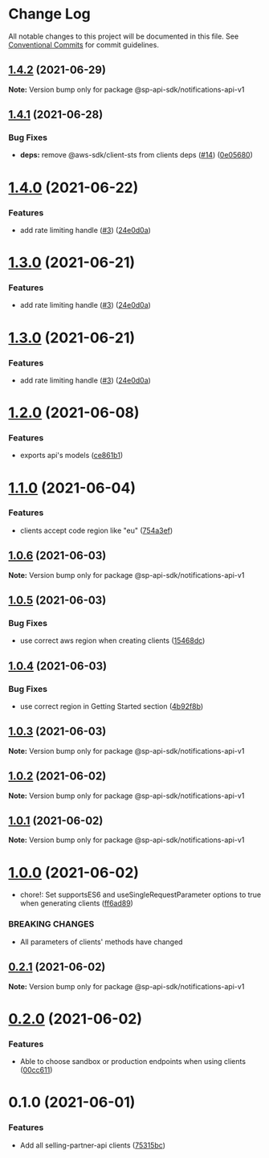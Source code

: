 # Change Log

All notable changes to this project will be documented in this file.
See [Conventional Commits](https://conventionalcommits.org) for commit guidelines.

## [1.4.2](https://github.com/bizon/selling-partner-api-sdk/compare/@sp-api-sdk/notifications-api-v1@1.4.1...@sp-api-sdk/notifications-api-v1@1.4.2) (2021-06-29)

**Note:** Version bump only for package @sp-api-sdk/notifications-api-v1





## [1.4.1](https://github.com/bizon/selling-partner-api-sdk/compare/@sp-api-sdk/notifications-api-v1@1.4.0...@sp-api-sdk/notifications-api-v1@1.4.1) (2021-06-28)


### Bug Fixes

* **deps:** remove @aws-sdk/client-sts from clients deps ([#14](https://github.com/bizon/selling-partner-api-sdk/issues/14)) ([0e05680](https://github.com/bizon/selling-partner-api-sdk/commit/0e056808c6df8aef4059aafc57c8797f717cce49))





# [1.4.0](https://github.com/bizon/selling-partner-api-sdk/compare/@sp-api-sdk/notifications-api-v1@1.2.0...@sp-api-sdk/notifications-api-v1@1.4.0) (2021-06-22)


### Features

* add rate limiting handle ([#3](https://github.com/bizon/selling-partner-api-sdk/issues/3)) ([24e0d0a](https://github.com/bizon/selling-partner-api-sdk/commit/24e0d0a7e7795b2ed72a7ed7163e52e469630f08))





# [1.3.0](https://github.com/bizon/selling-partner-api-sdk/compare/@sp-api-sdk/notifications-api-v1@1.2.0...@sp-api-sdk/notifications-api-v1@1.3.0) (2021-06-21)


### Features

* add rate limiting handle ([#3](https://github.com/bizon/selling-partner-api-sdk/issues/3)) ([24e0d0a](https://github.com/bizon/selling-partner-api-sdk/commit/24e0d0a7e7795b2ed72a7ed7163e52e469630f08))





# [1.3.0](https://github.com/bizon/selling-partner-api-sdk/compare/@sp-api-sdk/notifications-api-v1@1.2.0...@sp-api-sdk/notifications-api-v1@1.3.0) (2021-06-21)


### Features

* add rate limiting handle ([#3](https://github.com/bizon/selling-partner-api-sdk/issues/3)) ([24e0d0a](https://github.com/bizon/selling-partner-api-sdk/commit/24e0d0a7e7795b2ed72a7ed7163e52e469630f08))





# [1.2.0](https://github.com/bizon/selling-partner-api-sdk/compare/@sp-api-sdk/notifications-api-v1@1.1.0...@sp-api-sdk/notifications-api-v1@1.2.0) (2021-06-08)


### Features

* exports api's models ([ce861b1](https://github.com/bizon/selling-partner-api-sdk/commit/ce861b1eca84b257978a2755d8fbaa5a8b821ad2))





# [1.1.0](https://github.com/bizon/selling-partner-api-sdk/compare/@sp-api-sdk/notifications-api-v1@1.0.6...@sp-api-sdk/notifications-api-v1@1.1.0) (2021-06-04)


### Features

* clients accept code region like "eu" ([754a3ef](https://github.com/bizon/selling-partner-api-sdk/commit/754a3ef3e344a3df4d16fd64c365c2971b9f007a))





## [1.0.6](https://github.com/bizon/selling-partner-api-sdk/compare/@sp-api-sdk/notifications-api-v1@1.0.5...@sp-api-sdk/notifications-api-v1@1.0.6) (2021-06-03)

**Note:** Version bump only for package @sp-api-sdk/notifications-api-v1





## [1.0.5](https://github.com/bizon/selling-partner-api-sdk/compare/@sp-api-sdk/notifications-api-v1@1.0.4...@sp-api-sdk/notifications-api-v1@1.0.5) (2021-06-03)


### Bug Fixes

* use correct aws region when creating clients ([15468dc](https://github.com/bizon/selling-partner-api-sdk/commit/15468dc1fa7bf1a85bd69ebc2f3764ce7fc6a9b8))





## [1.0.4](https://github.com/bizon/selling-partner-api-sdk/compare/@sp-api-sdk/notifications-api-v1@1.0.3...@sp-api-sdk/notifications-api-v1@1.0.4) (2021-06-03)


### Bug Fixes

* use correct region in Getting Started section ([4b92f8b](https://github.com/bizon/selling-partner-api-sdk/commit/4b92f8b85a69b7aab18f3562a87aba0b40f5913c))





## [1.0.3](https://github.com/bizon/selling-partner-api-sdk/compare/@sp-api-sdk/notifications-api-v1@1.0.2...@sp-api-sdk/notifications-api-v1@1.0.3) (2021-06-03)

**Note:** Version bump only for package @sp-api-sdk/notifications-api-v1





## [1.0.2](https://github.com/bizon/selling-partner-api-sdk/compare/@sp-api-sdk/notifications-api-v1@1.0.1...@sp-api-sdk/notifications-api-v1@1.0.2) (2021-06-02)

**Note:** Version bump only for package @sp-api-sdk/notifications-api-v1





## [1.0.1](https://github.com/bizon/selling-partner-api-sdk/compare/@sp-api-sdk/notifications-api-v1@1.0.0...@sp-api-sdk/notifications-api-v1@1.0.1) (2021-06-02)

**Note:** Version bump only for package @sp-api-sdk/notifications-api-v1





# [1.0.0](https://github.com/bizon/selling-partner-api-sdk/compare/@sp-api-sdk/notifications-api-v1@0.2.1...@sp-api-sdk/notifications-api-v1@1.0.0) (2021-06-02)


* chore!: Set supportsES6 and useSingleRequestParameter options to true when generating clients ([ff6ad89](https://github.com/bizon/selling-partner-api-sdk/commit/ff6ad89b496dec81f0ce775a50f25615022fcfb2))


### BREAKING CHANGES

* All parameters of clients' methods have changed





## [0.2.1](https://github.com/bizon/selling-partner-api-sdk/compare/@sp-api-sdk/notifications-api-v1@0.2.0...@sp-api-sdk/notifications-api-v1@0.2.1) (2021-06-02)

**Note:** Version bump only for package @sp-api-sdk/notifications-api-v1





# [0.2.0](https://github.com/bizon/selling-partner-api-sdk/compare/@sp-api-sdk/notifications-api-v1@0.1.0...@sp-api-sdk/notifications-api-v1@0.2.0) (2021-06-02)


### Features

* Able to choose sandbox or production endpoints when using clients ([00cc611](https://github.com/bizon/selling-partner-api-sdk/commit/00cc611bcaa6153606c8d918ad6946947d6a50de))





# 0.1.0 (2021-06-01)


### Features

* Add all selling-partner-api clients ([75315bc](https://github.com/bizon/selling-partner-api-sdk/commit/75315bc7681537a7803bf658e69b6bf7d4b6bbe2))
